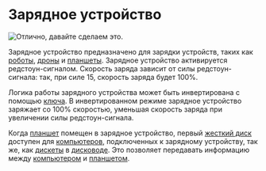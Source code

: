 # Зарядное устройство

![Отлично, давайте сделаем это.](oredict:oc:charger)

Зарядное устройство предназначено для зарядки устройств, таких как [роботы](robot.md), [дроны](../item/drone.md) и [планшеты](../item/tablet.md). Зарядное устройство активируется редстоун-сигналом. Скорость заряда зависит от силы редстоун-сигнала: так, при силе 15, скорость заряда будет 100%.

Логика работы зарядного устройства может быть инвертирована с помощью [ключа](../item/wrench.md). В инвертированном режиме зарядное устройство заряжает со 100% скоростью, уменьшая скорость заряда при увеличении силы редстоун-сигнала.

Когда [планшет](../item/tablet.md) помещен в зарядное устройство, первый [жесткий диск](../item/hdd1.md) доступен для [компьютеров](../general/computer.md), подключенных к зарядному устройству, так же, как [дискеты](../item/floppy.md) в [дисководе](diskDrive.md). Это позволяет передавать информацию между [компьютером](../general/computer.md) и [планшетом](../item/tablet.md).
